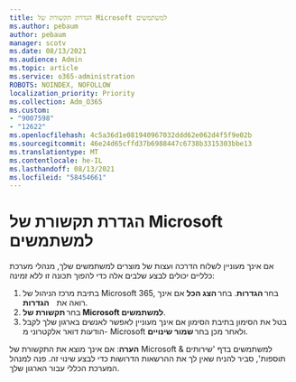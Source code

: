 ```yaml
---
title: הגדרת תקשורת של Microsoft למשתמשים
ms.author: pebaum
author: pebaum
manager: scotv
ms.date: 08/13/2021
ms.audience: Admin
ms.topic: article
ms.service: o365-administration
ROBOTS: NOINDEX, NOFOLLOW
localization_priority: Priority
ms.collection: Adm_O365
ms.custom:
- "9007598"
- "12622"
ms.openlocfilehash: 4c5a36d1e081940967032ddd62e062d4f5f9e02b
ms.sourcegitcommit: 46e24d65cffd37b6988447c6738b3315303bbe13
ms.translationtype: MT
ms.contentlocale: he-IL
ms.lasthandoff: 08/13/2021
ms.locfileid: "58454661"
---
```

# <a name="microsoft-communication-to-users-setting"></a>הגדרת תקשורת של Microsoft למשתמשים

אם אינך מעוניין לשלוח הדרכה ועצות של מוצרים למשתמשים שלך, מנהלי מערכת כלליים יכולים לבצע שלבים אלה כדי להפוך תכונה זו ללא זמינה:  

1. בתיבת מרכז הניהול של Microsoft 365, בחר **הגדרות**. בחר **הצג הכל** אם אינך רואה את    **הגדרות**.
1. בחר **תקשורת של Microsoft למשתמשים**.
1. בטל את הסימון בתיבת הסימון אם אינך מעוניין לאפשר לאנשים בארגון שלך לקבל הודעות דואר אלקטרוני מ- Microsoft ולאחר מכן בחר **שמור שינויים**.

**הערה**: אם אינך מוצא את התקשורת של Microsoft למשתמשים בדף 'שירותים & תוספות', סביר להניח שאין לך את ההרשאות הדרושות כדי לבצע שינוי זה. פנה למנהל המערכת הכללי עבור הארגון שלך.